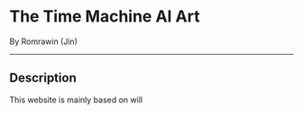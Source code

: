 # The Time Machine AI Art

By Romrawin (Jin) 

---

## Description

This website is mainly based on will